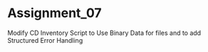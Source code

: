 # Assignment_07
Modify CD Inventory Script to Use Binary Data for files and to add Structured Error Handling
